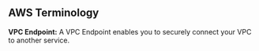 ## AWS Terminology

__VPC Endpoint:__ A VPC Endpoint enables you to securely connect your VPC to another service.